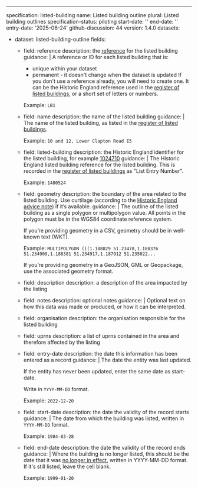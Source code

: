 ---
specification: listed-building
name: Listed building outline
plural: Listed building outlines
specification-status: piloting
start-date: ''
end-date: ''
entry-date: '2025-06-24'
github-discussion: 44
version: 1.4.0
datasets:
  - dataset: listed-building-outline
    fields:
      - field: reference
        description: the <a href="#reference">reference</a> for the listed building
        guidance: |
          A reference or ID for each listed building that is:

          - unique within your dataset
          - permanent - it doesn't change when the dataset is updated
          If you don't use a reference already, you will need to create one. It can be the Historic England reference used in the [register of listed buildings](https://historicengland.org.uk/listing/the-list/), or a short set of letters or numbers.

          Example: `LB1`
      - field: name
        description: the name of the listed building
        guidance: |
          The name of the listed building, as listed in the [register of listed buildings](https://historicengland.org.uk/listing/the-list/).

          Example: `10 and 12, Lower Clapton Road E5`
      - field: listed-building
        description: the Historic England identifier for the listed building, for example <a href="https://historicengland.org.uk/listing/the-list/list-entry/1024710" class="govuk-link">1024710</a>
        guidance: |
          The Historic England listed building reference for the listed building. This is recorded in the [register of listed buildings](https://historicengland.org.uk/listing/the-list/) as "List Entry Number".

          Example: `1480524`
      - field: geometry
        description: the boundary of the area related to the listed building. Use curtilage (according to the <a href="https://historicengland.org.uk/images-books/publications/listed-buildings-and-curtilage-advice-note-10/heag125-listed-buildings-and-curtilage/" class="govuk-link">Historic England advice note</a>) if it’s available.
        guidance: |
          The outline of the listed building as a single polygon or multipolygon value. All points in the polygon must be in the WGS84 coordinate reference system.

          If you’re providing geometry in a CSV, geometry should be in well-known text (WKT).

          Example: `MULTIPOLYGON (((1.188829 51.23478,1.188376 51.234909,1.188381 51.234917,1.187912 51.235022...`

          If you’re providing geometry in a GeoJSON, GML or Geopackage, use the associated geometry format.
      - field: description
        description: a description of the area impacted by the listing
      - field: notes
        description: optional notes
        guidance: |
          Optional text on how this data was made or produced, or how it can be interpreted.
      - field: organisation
        description: the organisation responsible for the listed building
      - field: uprns
        description: a list of uprns contained in the area and therefore affected by the listing
      - field: entry-date
        description: the date this information has been entered as a record
        guidance: |
          The date the entity was last updated.

          If the entity has never been updated, enter the same date as start-date.

          Write in `YYYY-MM-DD` format.

          Example: `2022-12-20`
      - field: start-date
        description: the date the validity of the record starts
        guidance: |
          The date from which the building was listed, written in `YYYY-MM-DD` format.

          Example: `1984-03-28`
      - field: end-date
        description: the date the validity of the record ends
        guidance: |
          Where the building is no longer listed, this should be the date that it was [no longer in effect](https://standards.planning-data.dev/principles/#we-shouldn%E2%80%99t-delete-entries-in-a-register), written in YYYY-MM-DD format. If it's still listed, leave the cell blank.

          Example: `1999-01-20`
